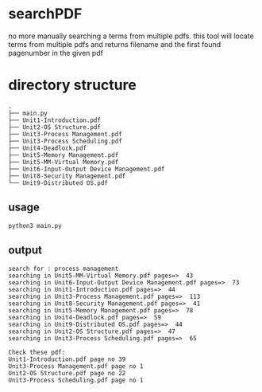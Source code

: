 
# searchPDF

no more manually searching a terms from multiple pdfs. this tool will locate terms from multiple pdfs and returns filename and the first found pagenumber  in the given pdf

# directory structure
```
.
├── main.py
├── Unit1-Introduction.pdf
├── Unit2-OS Structure.pdf
├── Unit3-Process Management.pdf
├── Unit3-Process Scheduling.pdf
├── Unit4-Deadlock.pdf
├── Unit5-Memory Management.pdf
├── Unit5-MM-Virtual Memory.pdf
├── Unit6-Input-Output Device Management.pdf
├── Unit8-Security Management.pdf
└── Unit9-Distributed OS.pdf
````

## usage
```
python3 main.py
```

## output
```
search for : process management
searching in Unit5-MM-Virtual Memory.pdf pages=>  43
searching in Unit6-Input-Output Device Management.pdf pages=>  73
searching in Unit1-Introduction.pdf pages=>  44
searching in Unit3-Process Management.pdf pages=>  113
searching in Unit8-Security Management.pdf pages=>  41
searching in Unit5-Memory Management.pdf pages=>  78
searching in Unit4-Deadlock.pdf pages=>  59
searching in Unit9-Distributed OS.pdf pages=>  44
searching in Unit2-OS Structure.pdf pages=>  47
searching in Unit3-Process Scheduling.pdf pages=>  65

Check these pdf:
Unit1-Introduction.pdf page no 39
Unit3-Process Management.pdf page no 1
Unit2-OS Structure.pdf page no 22
Unit3-Process Scheduling.pdf page no 1
```
